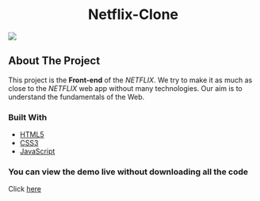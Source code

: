 <p>
    <h1 align="center">Netflix-Clone</h1>
    <img src="https://github.com/dimitriskarakaxas/netflix-clone/blob/main/assets/netflix-clone__wallpaper.png">
</p>

## About The Project
This project is the **Front-end** of the *NETFLIX*. We try to make it as much as close to the *NETFLIX* web app without many technologies. Our aim is to understand the fundamentals of the Web.

### Built With
- [HTML5](https://developer.mozilla.org/en-US/docs/Web/Guide/HTML/HTML5)
- [CSS3](https://developer.mozilla.org/en-US/docs/Web/CSS)
- [JavaScript](https://developer.mozilla.org/en-US/docs/Web/JavaScript)

### You can view the demo live without downloading all the code
Click [here](https://dimitriskarakaxas.github.io/netflix-clone/ "Netfix Clone")





